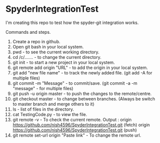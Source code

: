 # SpyderIntegrationTest
I'm creating this repo to test how the spyder-git integration works.


Commands and steps.
1. Create a repo in github.
2. Open git bash in your local system.
3. pwd - to see the current working directory.
4. cd /c/....... - to change the current directory.
5. git init - to start a new project in your local system.
6. git remote add origin "URL" - to add the origin in your local system.
7. git add "new file name" - to track the newly added file. (git add -A for multiple files)
8. git commit -m "Message" - to commit/save. (git commit -a -m "message" - for multiple files)
9. git push -u origin master - to push the changes to the remote/centre.
10. git checkout master - to change between branches. (Always be switch to master branch and merge others to it)
11. ls - list of files in the directory.
12. cat TestingCode.py - to view the file.
13. git remote -v - To check the current remote.
    Output :  origin  https://github.com/nish4596/SpyderIntegrationTest.git (fetch)
              origin  https://github.com/nish4596/SpyderIntegrationTest.git (push)
14. git remote set-url origin "Paste link" - To change the remote url.
